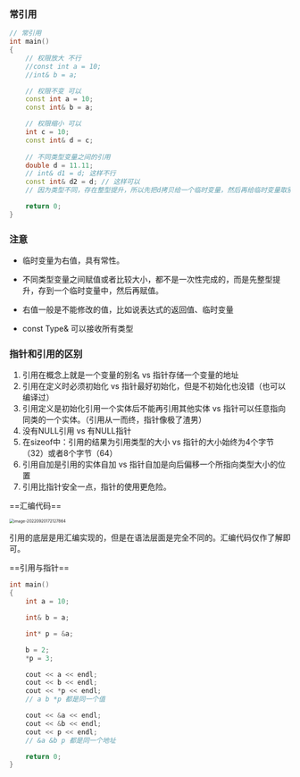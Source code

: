 ### 常引用

```c++
// 常引用
int main()
{
	// 权限放大 不行
	//const int a = 10;
	//int& b = a;

	// 权限不变 可以
	const int a = 10;
	const int& b = a;

	// 权限缩小 可以
	int c = 10;
	const int& d = c;
    
   	// 不同类型变量之间的引用
	double d = 11.11;
	// int& d1 = d; 这样不行
	const int& d2 = d; // 这样可以 
	// 因为类型不同，存在整型提升，所以先把d拷贝给一个临时变量，然后再给临时变量取别名为d2，临时变量为右值，具有常性，所以加const就可以

	return 0;
}
```

### 注意

- 临时变量为右值，具有常性。

- 不同类型变量之间赋值或者比较大小，都不是一次性完成的，而是先整型提升，存到一个临时变量中，然后再赋值。

- 右值一般是不能修改的值，比如说表达式的返回值、临时变量
- const Type& 可以接收所有类型

### 指针和引用的区别

1. 引用在概念上就是一个变量的别名 vs 指针存储一个变量的地址
2. 引用在定义时必须初始化 vs 指针最好初始化，但是不初始化也没错（也可以编译过）
3. 引用定义是初始化引用一个实体后不能再引用其他实体 vs 指针可以任意指向同类的一个实体。（引用从一而终，指针像极了渣男）
4. 没有NULL引用 vs 有NULL指针
5. 在sizeof中：引用的结果为引用类型的大小 vs 指针的大小始终为4个字节（32）或者8个字节（64）
6. 引用自加是引用的实体自加 vs 指针自加是向后偏移一个所指向类型大小的位置
7. 引用比指针安全一点，指针的使用更危险。

==汇编代码==



<img src="C:\Users\AKANG\Desktop\编程\Image\image-20220920172127864.png" alt="image-20220920172127864" style="zoom:50%;" />

引用的底层是用汇编实现的，但是在语法层面是完全不同的。汇编代码仅作了解即可。



==引用与指针==

```c++
int main()
{
	int a = 10;

	int& b = a;

	int* p = &a;

	b = 2;
	*p = 3;

	cout << a << endl;
	cout << b << endl;
	cout << *p << endl;
	// a b *p 都是同一个值

	cout << &a << endl;
	cout << &b << endl;
	cout << p << endl;
	// &a &b p 都是同一个地址

	return 0;
}
```
